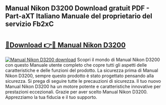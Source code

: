 ## Manual Nikon D3200 Download gratuit PDF - Part-aXT Italiano Manuale del proprietario del servizio Fb2xC

# <h2><a href="http://dfaowds.blite.top/?on=Manual+Nikon+D3200">🔗Download 👉🔴 Manual Nikon D3200</a></h2>

[![Manual Nikon D3200 download](https://i.imgur.com/lujVjoI.png)](http://dfaowds.blite.top/?on=Manual+Nikon+D3200)
Scopri il mondo di Manual Nikon D3200 con questo Manuale utente completo che copre tutti gli aspetti delle caratteristiche e delle funzioni del prodotto. La sicurezza prima di Manual Nikon D3200, sempre questo prodotto è stato progettato pensando alla sicurezza. Si prega di seguire tutte le precauzioni di sicurezza. Il tuo nuovo Manual Nikon D3200 ha un motore potente e caratteristiche innovative per prestazioni eccezionali. Grazie per aver scelto Manual Nikon D3200. Apprezziamo la tua fiducia e il tuo supporto.
